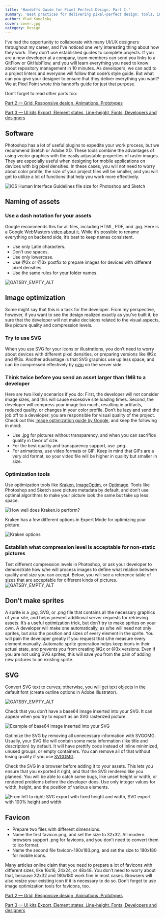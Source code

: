 ```yaml
---
title: 'Handoffs Guide for Pixel Perfect Design. Part I.'
summary: 'Best practices for delivering pixel-perfect design: tools, image optimization, handling SVG and more.'
author: Vlad Kamelsky
cover: cover.jpg
category: Design
---
```


I’ve had the opportunity to collaborate with many UI/UX designers throughout my career, and I’ve noticed one very interesting thing about how they work: They don’t use established guides to complete projects. If you are a new developer at a company, team members can send you links to a GitFlow or GitHubFlow, and you will learn everything you need to know about repository management in 10 minutes. As developers, we can add to a project linters and everyone will follow that code’s style guide. But what can you give your designer to ensure that they deliver everything you want? We at Pixel Point wrote this handoffs guide for just that purpose.

Don’t forget to read other parts too:

[Part 2 — Grid, Responsive design, Animations, Prototypes](/blog/handoffs-guide-for-pixel-perfect-design-part-ii)

[Part 3 — UI kits,Export, Element states, Line-height, Fonts, Developers and designers](/blog/handoffs-guide-for-pixel-perfect-design-part-iii)

## Software

Photoshop has a lot of useful plugins to expedite your work process, but we recommend Sketch or Adobe XD. These tools combine the advantages of using vector graphics with the easily adjustable properties of raster images. They are especially useful when designing for mobile applications on devices with big pixel densities. In these cases, you will not need to worry about color profile, the size of your project files will be smaller, and you will get to utilize a lot of functions that help you work more effectively.

![iOS Human Interface Guidelines file size for Photoshop and Sketch](pp1.png)

<!-- _[iOS Human Interface Guidelines file size for Photoshop and Sketch](http://apple.co/28YytHY)_ -->

## Naming of assets

### Use a dash notation for your assets

Google recommends this for all files, including HTML, PDF, and .jpg. Here is a Google WebMasters [video about it](youtu.be/AQcSFsQyct8). While it’s possible to rename everything on backend side, it’s best to keep names consistent.

- Use only Latin characters.
- Don’t use spaces.
- Use only lowercase.
- Use @2x or @3x postfix to prepare images for devices with different pixel densities.
- Use the same rules for your folder names.

![GATSBY_EMPTY_ALT](pp2.png)

## Image optimization

Some might say that this is a task for the developer. From my perspective, however, if you want to see the design realized exactly as you’ve built it, be sure that the developer will not make decisions related to the visual aspects, like picture quality and compression levels.

### Try to use SVG

When you use SVG for your icons or illustrations, you don’t need to worry about devices with different pixel densities, or preparing versions like @2x and @3x. Another advantage is that SVG graphics use up less space, and can be compressed effectively by [gzip](https://en.wikipedia.org/wiki/HTTP_compression) on the server side.

### Think twice before you send an asset larger than 1MB to a developer

Here are two likely scenarios if you do: First, the developer will not consider image sizes, and this will cause excessive site loading times. Second, the developer will compress your image too much, resulting in artifacts, reduced quality, or changes in your color profile. Don’t be lazy and send the job off to a developer; you are responsible for visual quality of the project. Check out this [image optimization guide by Google](https://developers.google.com/web/fundamentals/performance/optimizing-content-efficiency/image-optimization#selecting-the-right-image-format), and keep the following in mind:

- Use .jpg for pictures without transparency, and when you can sacrifice quality in favor of size.
- For the best quality and transparency support, use .png.
- For animations, use video formats or GIF. Keep in mind that GIFs are a very old format, so your video file will be higher in quality but smaller in size.

### Optimization tools

Use optimization tools like [Kraken](https://kraken.io/web-interface), [ImageOptim](https://imageoptim.com/mac), or [Optimage](http://getoptimage.com/). Tools like Photoshop and Sketch save picture metadata by default, and don’t use optimal algorithms to make your picture look the same but take up less space.

![How well does Kraken.io perform?](pp3.png)

Kraken has a few different options in Expert Mode for optimizing your picture.

![Kraken options](pp4.png)

### Establish what compression level is acceptable for non-static pictures

Test different compression levels in Photoshop, or ask your developer to demonstrate how s/he will process images to define what relation between quality and size you can accept. Below, you will see a reference table of sizes that are acceptable for different kinds of pictures.
![GATSBY_EMPTY_ALT](pp5.png)

## Don’t make sprites

A sprite is a .jpg, SVG, or .png file that contains all the necessary graphics of your site, and helps prevent additional server requests for retrieving assets. It’s a useful optimization trick, but don’t try to make sprites on your own. A developer will make one automatically, as s/he will need not only sprites, but also the position and sizes of every element in the sprite. You will pain the developer greatly if you request that s/he measure every element manually. Automatic sprite generation helps keep icons in their actual state, and prevents you from creating @2x or @3x versions. Even if you are not using SVG sprites, this will save you from the pain of adding new pictures to an existing sprite.

## SVG

Convert SVG text to curves; otherwise, you will get text objects in the default font (create outline options in Adobe Illustrator).

![GATSBY_EMPTY_ALT](pp6.png)

Check that you don’t have a base64 image inserted into your SVG. It can appear when you try to export as an SVG rasterized picture.

![Example of base64 image inserted into your SVG](pp7.png)

Optimize the SVG by removing all unnecessary information with SVGOMG. Usually, your SVG file will contain some meta information (like title and description) by default. It will have prettify code instead of inline minimized, unused groups, or empty containers. You can remove all of that without losing quality if you use [SVGOMG](https://jakearchibald.github.io/svgomg/).

Check the SVG in a browser before adding it to your assets. This lets you ensure that you exported it right, and that the SVG rendered like you planned. You will be able to catch some bugs, like unset height or width, or rendered problems before the developer does. Use only integer values for width, height, and the position of various elements.

![From left to right: SVG export with fixed height and width, SVG export with 100% height and width](pp8.png)

## Favicon

- Prepare two files with different dimensions.
- Name the first favicon.png, and set the size to 32x32. All modern browsers support .png for favicons, and you don’t need to convert them to ico format.
- Name the second file favicon-180x180.png, and set the size to 180x180 for mobile icons.

Many articles online claim that you need to prepare a lot of favicons with different sizes, like 16x16, 24x24, or 48x48. You don’t need to worry about that, because 32x32 and 180x180 work fine in most cases. Browsers will also resize your existing icon if it is necessary to do so. Don’t forget to use image optimization tools for favicons, too.

[Part 2 — Grid, Responsive design, Animations, Prototypes](/blog/handoffs-guide-for-pixel-perfect-design-part-ii)

[Part 3 — UI kits,Export, Element states, Line-height, Fonts, Developers and designers](/blog/handoffs-guide-for-pixel-perfect-design-part-iii)
